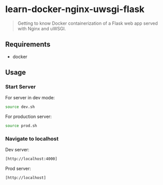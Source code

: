 # learn-docker-nginx-uwsgi-flask
> Getting to know Docker containerization of a Flask web app served with Nginx and uWSGI.

## Requirements

- docker

## Usage

### Start Server

For server in dev mode:

```sh
source dev.sh
```

For production server:

```sh
source prod.sh
```

### Navigate to localhost

Dev server:

```sh
[http://localhost:4000]
```

Prod server:

```sh
[http://localhost]
```
